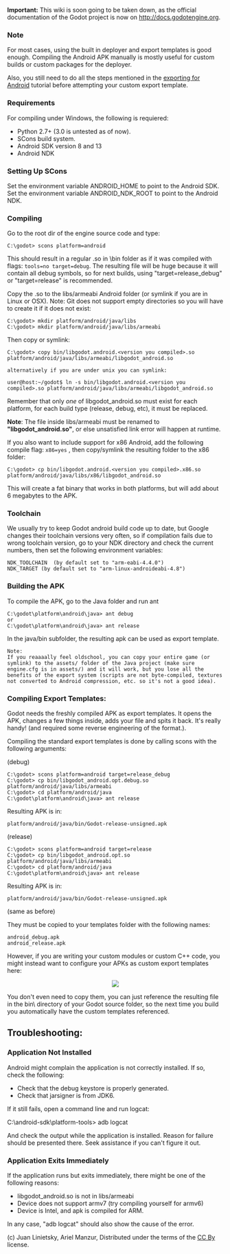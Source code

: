 **Important:** This wiki is soon going to be taken down, as the official documentation of the Godot project is now on http://docs.godotengine.org.

### Note

For most cases, using the built in deployer and export templates is good enough. Compiling the Android APK manually is mostly useful for custom builds or custom packages for the deployer.

Also, you still need to do all the steps mentioned in the [exporting for Android](export_android) tutorial before attempting your custom export template.

### Requirements

For compiling under Windows, the following is requiered:

*  Python 2.7+ (3.0 is untested as of now).
*  SCons build system.
*  Android SDK version 8 and 13
*  Android NDK

### Setting Up SCons

Set the environment variable ANDROID_HOME to point to the Android SDK.
Set the environment variable ANDROID_NDK_ROOT to point to the Android NDK.

### Compiling

Go to the root dir of the engine source code and type:
```
C:\godot> scons platform=android
```

This should result in a regular .so in \bin folder as if it was compiled with flags: `tools=no target=debug`. The resulting file will be huge because it will contain all debug symbols, so for next builds, using "target=release_debug" or "target=release" is recommended.

Copy the .so to the libs/armeabi Android folder (or symlink if you are in Linux or OSX). Note: Git does not support empty directories so you will have to create it if it does not exist:

```
C:\godot> mkdir platform/android/java/libs
C:\godot> mkdir platform/android/java/libs/armeabi
```

Then copy or symlink: 

```
C:\godot> copy bin/libgodot.android.<version you compiled>.so platform/android/java/libs/armeabi/libgodot_android.so

alternatively if you are under unix you can symlink:

user@host:~/godot$ ln -s bin/libgodot.android.<version you compiled>.so platform/android/java/libs/armeabi/libgodot_android.so

```
Remember that only *one* of libgodot_android.so must exist for each platform, for each build type (release, debug, etc), it must be replaced.

**Note**: The file inside libs/armeabi must be renamed to **"libgodot_android.so"**, or else unsatisfied link error will happen at runtime.

If you also want to include support for x86 Android, add the following compile flag: `x86=yes` , then copy/symlink the resulting folder to the x86 folder:

```
C:\godot> cp bin/libgodot.android.<version you compiled>.x86.so platform/android/java/libs/x86/libgodot_android.so
```

This will create a fat binary that works in both platforms, but will add about 6 megabytes to the APK. 

### Toolchain

We usually try to keep Godot android build code up to date, but Google changes their toolchain versions very often, so if compilation fails due to wrong toolchain version, go to your NDK directory and check the current numbers, then set the following environment variables:

```
NDK_TOOLCHAIN  (by default set to "arm-eabi-4.4.0")
NDK_TARGET (by default set to "arm-linux-androideabi-4.8")
```

### Building the APK

To compile the APK, go to the Java folder and run ant

```
C:\godot\platform\android\java> ant debug
or
C:\godot\platform\android\java> ant release
```

In the java/bin subfolder, the resulting apk can be used as export template.

```
Note:
If you reaaaally feel oldschool, you can copy your entire game (or symlink) to the assets/ folder of the Java project (make sure engine.cfg is in assets/) and it will work, but you lose all the benefits of the export system (scripts are not byte-compiled, textures not converted to Android compression, etc. so it's not a good idea).
```

### Compiling Export Templates:

Godot needs the freshly compiled APK as export templates. It opens the APK, changes a few things inside, adds your file and spits it back. It's really handy! (and required some reverse engineering of the format.).

Compiling the standard export templates is done by calling scons with the following arguments:

(debug)
```
C:\godot> scons platform=android target=release_debug
C:\godot> cp bin/libgodot_android.opt.debug.so platform/android/java/libs/armeabi
C:\godot> cd platform/android/java
C:\godot\platform\android\java> ant release
```

Resulting APK is in: 
```
platform/android/java/bin/Godot-release-unsigned.apk
```

(release)
```
C:\godot> scons platform=android target=release
C:\godot> cp bin/libgodot_android.opt.so platform/android/java/libs/armeabi
C:\godot> cd platform/android/java
C:\godot\platform\android\java> ant release
```

Resulting APK is in: 
```
platform/android/java/bin/Godot-release-unsigned.apk
```
(same as before)

They must be copied to your templates folder with the following names:

```
android_debug.apk
android_release.apk
```

However, if you are writing your custom modules or custom C++ code, you might instead want to configure your APKs as custom export templates here:

<p align="center"><img src="images/andtemplates.png"></p>

You don't even need to copy them, you can just reference the resulting file in the bin\ directory of your Godot source folder, so the next time you build you automatically have the custom templates referenced.

## Troubleshooting:

### Application Not Installed

Android might complain the application is not correctly installed. If so, check the following:

* Check that the debug keystore is properly generated.
* Check that jarsigner is from JDK6.

If it still fails, open a command line and run logcat:

C:\android-sdk\platform-tools> adb logcat

And check the output while the application is installed. Reason for failure should be presented there. 
Seek assistance if you can't figure it out.

### Application Exits Immediately

If the application runs but exits immediately, there might be one of the following reasons:

* libgodot_android.so is not in libs/armeabi
* Device does not support armv7 (try compiling yourself for armv6)
* Device is Intel, and apk is compiled for ARM.

In any case, "adb logcat" should also show the cause of the error. 




(c) Juan Linietsky, Ariel Manzur, Distributed under the terms of the [CC By](https://creativecommons.org/licenses/by/3.0/legalcode) license.
